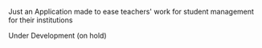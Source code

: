 Just an Application made to ease teachers' work for student management for their institutions

Under Development (on hold) 
